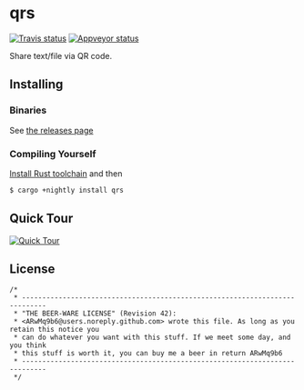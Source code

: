 qrs
===

[![Travis status](https://api.travis-ci.org/ARwMq9b6/qrs.svg?branch=master)](https://travis-ci.org/ARwMq9b6/qrs) [![Appveyor status](https://ci.appveyor.com/api/projects/status/pakhhlbpca7a475i/branch/master?svg=true)](https://ci.appveyor.com/project/ARwMq9b6/qrs)

Share text/file via QR code.

Installing
----------

### Binaries ###

See [the releases page](https://github.com/ARwMq9b6/qrs/releases)

### Compiling Yourself ###

[Install Rust toolchain](https://www.rust-lang.org/downloads.html) and then

```bash
$ cargo +nightly install qrs
```

Quick Tour
----------

[![Quick Tour](https://asciinema.org/a/1t69fduw7mq4q2c8q8uowu9m0.png)](https://asciinema.org/a/1t69fduw7mq4q2c8q8uowu9m0)

License
-------

```
/*
 * ----------------------------------------------------------------------------
 * "THE BEER-WARE LICENSE" (Revision 42):
 * <ARwMq9b6@users.noreply.github.com> wrote this file. As long as you retain this notice you
 * can do whatever you want with this stuff. If we meet some day, and you think
 * this stuff is worth it, you can buy me a beer in return ARwMq9b6
 * ----------------------------------------------------------------------------
 */
 ```
